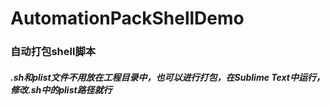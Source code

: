 # AutomationPackShellDemo
### 自动打包shell脚本

##### .sh和plist文件不用放在工程目录中，也可以进行打包，在Sublime Text中运行，修改.sh中的plist路径就行
